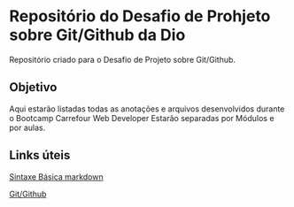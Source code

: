 # Repositório do Desafio de Prohjeto sobre Git/Github da Dio
Repositório criado para o Desafio de Projeto sobre Git/Github.

## Objetivo

Aqui estarão listadas todas as anotações e arquivos desenvolvidos durante o Bootcamp Carrefour Web Developer
Estarão separadas por Módulos e por aulas.
 ## Links úteis
 [Sintaxe Básica markdown](https://www.markdownguide.org/)
 
 [Git/Github](https://git-scm.com/downloads)
